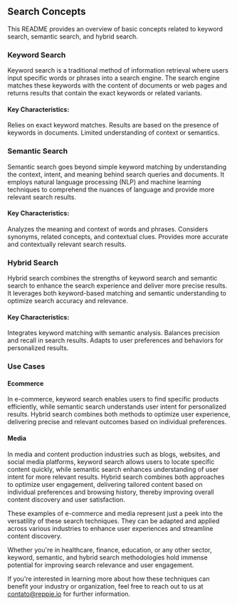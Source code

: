 ## Search Concepts
This README provides an overview of basic concepts related to keyword search, semantic search, and hybrid search.

### Keyword Search
Keyword search is a traditional method of information retrieval where users input specific words or phrases into a search engine. The search engine matches these keywords with the content of documents or web pages and returns results that contain the exact keywords or related variants.

#### Key Characteristics:

Relies on exact keyword matches.
Results are based on the presence of keywords in documents.
Limited understanding of context or semantics.

### Semantic Search
Semantic search goes beyond simple keyword matching by understanding the context, intent, and meaning behind search queries and documents. It employs natural language processing (NLP) and machine learning techniques to comprehend the nuances of language and provide more relevant search results.

#### Key Characteristics:

Analyzes the meaning and context of words and phrases.
Considers synonyms, related concepts, and contextual clues.
Provides more accurate and contextually relevant search results.


### Hybrid Search
Hybrid search combines the strengths of keyword search and semantic search to enhance the search experience and deliver more precise results. It leverages both keyword-based matching and semantic understanding to optimize search accuracy and relevance.

#### Key Characteristics:

Integrates keyword matching with semantic analysis.
Balances precision and recall in search results.
Adapts to user preferences and behaviors for personalized results.

### Use Cases

#### Ecommerce

In e-commerce, keyword search enables users to find specific products efficiently, while semantic search understands user intent for personalized results. Hybrid search combines both methods to optimize user experience, delivering precise and relevant outcomes based on individual preferences.

#### Media

In media and content production industries such as blogs, websites, and social media platforms, keyword search allows users to locate specific content quickly, while semantic search enhances understanding of user intent for more relevant results. Hybrid search combines both approaches to optimize user engagement, delivering tailored content based on individual preferences and browsing history, thereby improving overall content discovery and user satisfaction.

These examples of e-commerce and media represent just a peek into the versatility of these search techniques. They can be adapted and applied across various industries to enhance user experiences and streamline content discovery. 

Whether you're in healthcare, finance, education, or any other sector, keyword, semantic, and hybrid search methodologies hold immense potential for improving search relevance and user engagement. 

If you're interested in learning more about how these techniques can benefit your industry or organization, feel free to reach out to us at contato@reppie.io for further information.